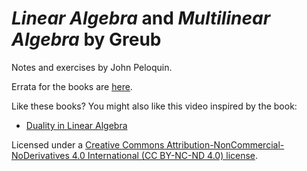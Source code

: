 # _Linear Algebra_ and _Multilinear Algebra_ by Greub
Notes and exercises by John Peloquin.

Errata for the books are [here](https://github.com/blargoner/math-algebra-greub-errata).

Like these books? You might also like this video inspired by the book:
- [Duality in Linear Algebra](https://youtu.be/eOIJzb7SItg)

Licensed under a [Creative Commons Attribution-NonCommercial-NoDerivatives 4.0 International (CC BY-NC-ND 4.0) license](http://creativecommons.org/licenses/by-nc-nd/4.0/).
